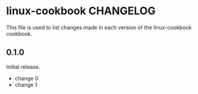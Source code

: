 # linux-cookbook CHANGELOG

This file is used to list changes made in each version of the linux-cookbook cookbook.

## 0.1.0

Initial release.

- change 0
- change 1

